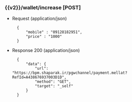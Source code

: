 ### {{v2}}/wallet/increase  [POST]




+ Request (application/json)

        {
            "mobile" : "09128182951",
            "price" : "1000"
        }
        
+ Response 200 (application/json)

        {
            "data": {
                "url": "https://bpm.shaparak.ir/pgwchannel/payment.mellat?RefId=A438676937003D1D",
                "method": "GET",
                "target": "_self"
            }
        }


